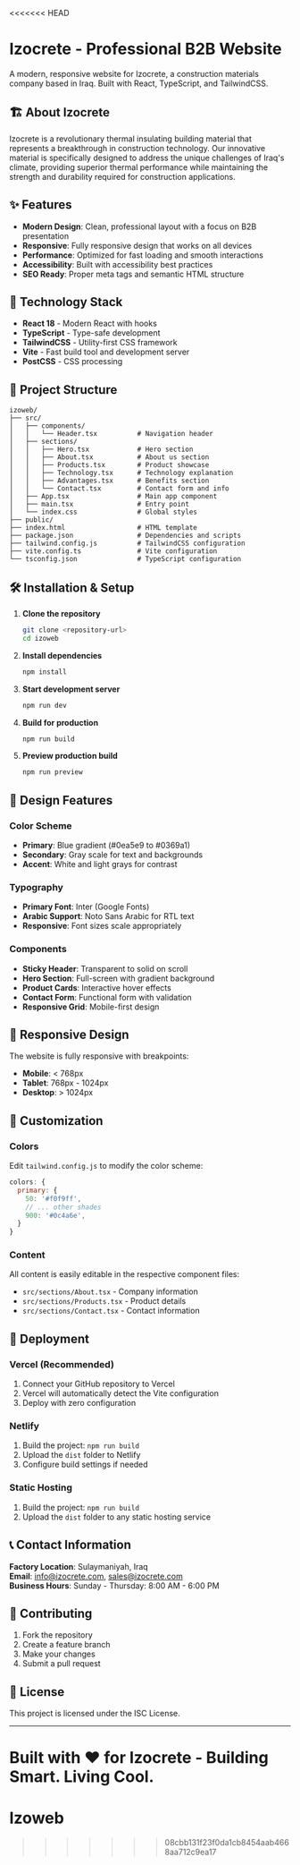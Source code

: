 <<<<<<< HEAD
# Izocrete - Professional B2B Website

A modern, responsive website for Izocrete, a construction materials company based in Iraq. Built with React, TypeScript, and TailwindCSS.

## 🏗️ About Izocrete

Izocrete is a revolutionary thermal insulating building material that represents a breakthrough in construction technology. Our innovative material is specifically designed to address the unique challenges of Iraq's climate, providing superior thermal performance while maintaining the strength and durability required for construction applications.

## ✨ Features

- **Modern Design**: Clean, professional layout with a focus on B2B presentation
- **Responsive**: Fully responsive design that works on all devices
- **Performance**: Optimized for fast loading and smooth interactions
- **Accessibility**: Built with accessibility best practices
- **SEO Ready**: Proper meta tags and semantic HTML structure

## 🚀 Technology Stack

- **React 18** - Modern React with hooks
- **TypeScript** - Type-safe development
- **TailwindCSS** - Utility-first CSS framework
- **Vite** - Fast build tool and development server
- **PostCSS** - CSS processing

## 📁 Project Structure

```
izoweb/
├── src/
│   ├── components/
│   │   └── Header.tsx          # Navigation header
│   ├── sections/
│   │   ├── Hero.tsx            # Hero section
│   │   ├── About.tsx           # About us section
│   │   ├── Products.tsx        # Product showcase
│   │   ├── Technology.tsx      # Technology explanation
│   │   ├── Advantages.tsx      # Benefits section
│   │   └── Contact.tsx         # Contact form and info
│   ├── App.tsx                 # Main app component
│   ├── main.tsx                # Entry point
│   └── index.css               # Global styles
├── public/
├── index.html                  # HTML template
├── package.json                # Dependencies and scripts
├── tailwind.config.js          # TailwindCSS configuration
├── vite.config.ts              # Vite configuration
└── tsconfig.json               # TypeScript configuration
```

## 🛠️ Installation & Setup

1. **Clone the repository**
   ```bash
   git clone <repository-url>
   cd izoweb
   ```

2. **Install dependencies**
   ```bash
   npm install
   ```

3. **Start development server**
   ```bash
   npm run dev
   ```

4. **Build for production**
   ```bash
   npm run build
   ```

5. **Preview production build**
   ```bash
   npm run preview
   ```

## 🎨 Design Features

### Color Scheme
- **Primary**: Blue gradient (#0ea5e9 to #0369a1)
- **Secondary**: Gray scale for text and backgrounds
- **Accent**: White and light grays for contrast

### Typography
- **Primary Font**: Inter (Google Fonts)
- **Arabic Support**: Noto Sans Arabic for RTL text
- **Responsive**: Font sizes scale appropriately

### Components
- **Sticky Header**: Transparent to solid on scroll
- **Hero Section**: Full-screen with gradient background
- **Product Cards**: Interactive hover effects
- **Contact Form**: Functional form with validation
- **Responsive Grid**: Mobile-first design

## 📱 Responsive Design

The website is fully responsive with breakpoints:
- **Mobile**: < 768px
- **Tablet**: 768px - 1024px
- **Desktop**: > 1024px

## 🔧 Customization

### Colors
Edit `tailwind.config.js` to modify the color scheme:
```javascript
colors: {
  primary: {
    50: '#f0f9ff',
    // ... other shades
    900: '#0c4a6e',
  }
}
```

### Content
All content is easily editable in the respective component files:
- `src/sections/About.tsx` - Company information
- `src/sections/Products.tsx` - Product details
- `src/sections/Contact.tsx` - Contact information

## 🚀 Deployment

### Vercel (Recommended)
1. Connect your GitHub repository to Vercel
2. Vercel will automatically detect the Vite configuration
3. Deploy with zero configuration

### Netlify
1. Build the project: `npm run build`
2. Upload the `dist` folder to Netlify
3. Configure build settings if needed

### Static Hosting
1. Build the project: `npm run build`
2. Upload the `dist` folder to any static hosting service

## 📞 Contact Information

**Factory Location**: Sulaymaniyah, Iraq  
**Email**: info@izocrete.com, sales@izocrete.com  
**Business Hours**: Sunday - Thursday: 8:00 AM - 6:00 PM

## 🤝 Contributing

1. Fork the repository
2. Create a feature branch
3. Make your changes
4. Submit a pull request

## 📄 License

This project is licensed under the ISC License.

---

**Built with ❤️ for Izocrete - Building Smart. Living Cool.** 
=======
# Izoweb
>>>>>>> 08cbb131f23f0da1cb8454aab4668aa712c9ea17
